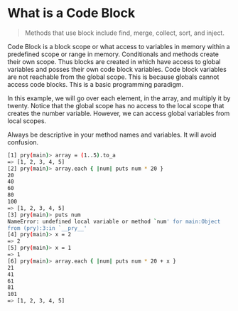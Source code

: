 What is a Code Block
====================
> Methods that use block include find, merge, collect, sort, and inject.

Code Block is a block scope or what access to variables in memory within a
predefined scope or range in memory. Conditionals and methods create their own
scope. Thus blocks are created in which have access to global variables and
posses their own code block variables. Code block variables are not reachable
from the global scope. This is because globals cannot access code blocks.
This is a basic programming paradigm.

In this example, we will go over each element, in the array, and multiply it by
twenty. Notice that the global scope has no access to the local scope that
creates the number variable. However, we can access global variables from local
scopes. 

Always be descriptive in your method names and variables. It will avoid
confusion.

```bash
[1] pry(main)> array = (1..5).to_a
=> [1, 2, 3, 4, 5]
[2] pry(main)> array.each { |num| puts num * 20 }
20
40
60
80
100
=> [1, 2, 3, 4, 5]
[3] pry(main)> puts num
NameError: undefined local variable or method `num' for main:Object
from (pry):3:in `__pry__'
[4] pry(main)> x = 2
=> 2
[5] pry(main)> x = 1
=> 1
[6] pry(main)> array.each { |num| puts num * 20 + x }
21
41
61
81
101
=> [1, 2, 3, 4, 5]
```
